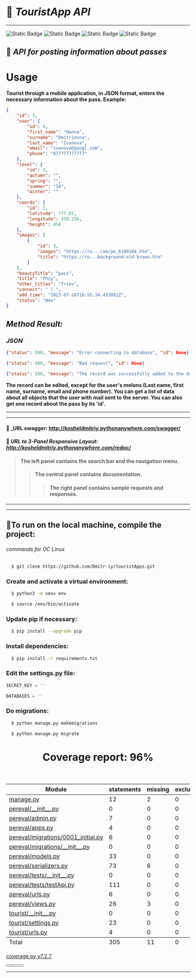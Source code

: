 # :sunrise: ***TouristApp API***
_______________________

<img alt="Static Badge" src="https://img.shields.io/badge/Python-3.10-brightgreen?style=plastic&logo=python&logoColor=green">  <img alt="Static Badge" src="https://img.shields.io/badge/rest_framework-3.14-brightgreen?style=plastic&logo=django&logoColor=green&cacheSeconds=3600"> <img alt="Static Badge" src="https://img.shields.io/badge/postgreSQL-14-brightblue?style=plastic&logo=postgresql&logoColor=blue&labelColor=grey&color=blue&cacheSeconds=3600"> <img alt="Static Badge" src="https://img.shields.io/badge/coverage-green?style=plastic">

## :mount_fuji: ___API for posting information about passes___

# Usage

__Tourist through a mobile application, in JSON format, enters the necessary information about the pass.
Example:__


```Json
{
    "id": 3,
    "user": {
        "id": 4,
        "first_name": "Hanna",
        "surname": "Dmitrievna",
        "last_name": "Ivanova",
        "email": "ivanova@googl.com",
        "phone": "877777777777"
    },
    "level": {
        "id": 3,
        "autumn": "",
        "spring": "",
        "summer": "1A",
        "winter": ""
    },
    "coords": {
        "id": 3,
        "latitude": 777.01,
        "longitude": 458.256,
        "height": 456
    },
    "images": [
        {
            "id": 3,
            "images": "https://ru...com/pe_6199184.htm",
            "title": "https://ru...background-old-brown.htm"
        }
    ],
    "beautyTitle": "pass",
    "title": "Phiy",
    "other_titles": "Triev",
    "connect": " ! ",
    "add_time": "2023-07-26T16:55:34.433081Z",
    "status": "New"
}
```
## ___Method Result:___

### ___JSON___

```Json
{"status": 500, "message": "Error connecting to database", "id": None}

{"status": 400, "message": "Bad request", "id": None}

{"status": 200, "message": "The record was successfully added to the database", "id": 2}
```

__The record can be edited, except for the user's melons 
(Last name, first name, surname, email and phone number).
You can get a list of data about all objects that the user with mail <email> sent to the server. 
You can also get one record about the pass by its 'id'.__   
 ___
___
#### :link: _URL swagger:  <http://kosheldmitriy.pythonanywhere.com/swagger/>

#### :link: _URL to 3-Panel Responsive Layout: <http://kosheldmitriy.pythonanywhere.com/redoc/>_
>#### The left panel contains the search bar and the navigation menu.
>>#### The central panel contains documentation.
>>> #### The right panel contains sample requests and responses.  
---
___
## :rocket:To run on the local machine, compile the project:
###### commands for OC Linux
   ```zsh
     $ git clone https://github.com/Dmitr-iy/touristApps.git
   ```

### Create and activate a virtual environment:
   ```zsh
     $ python3 -m venv env
   ```

   ```zsh
     $ source /env/bin/activate
   ```

### Update pip if necessary:
   ```zsh
     $ pip install --upgrade pip
   ```

### Install dependencies:
   ```zsh
     $ pip install -r requirements.txt
   ```

### Edit the settings.py file:
```python
SECRET_KEY = ''

DATABASES = ''
```

### Do migrations:
  ```zsh
    $ python manage.py makemigrations
  ```

  ```zsh
    $ python manage.py migrate
  ```  

<!DOCTYPE html>
<html>
<head>
    <meta http-equiv="Content-Type" content="text/html; charset=utf-8">
    <title>Coverage report</title>
    <link rel="icon" sizes="32x32" href="favicon_32.png">
    <link rel="stylesheet" href="style.css" type="text/css">
</head>
<body class="indexfile">
<header>
    <div class="content">
        <h1>Coverage report:
            <span class="pc_cov">96%</span>
        </h1>
        <aside id="help_panel_wrapper">
            <label for="help_panel_state">
            </label>
            <div id="help_panel">
                <p class="legend"></p>
                <div class="keyhelp">
                </div> 
</header>
<main id="index">
    <table class="index" data-sortable>
        <thead>
            <tr class="tablehead" title="Click to sort">
                <th class="name left" aria-sort="none" data-shortcut="n">Module</th>
                <th aria-sort="none" data-default-sort-order="descending" data-shortcut="s">statements</th>
                <th aria-sort="none" data-default-sort-order="descending" data-shortcut="m">missing</th>
                <th aria-sort="none" data-default-sort-order="descending" data-shortcut="x">excluded</th>
                <th class="right" aria-sort="none" data-shortcut="c">coverage</th>
            </tr>
        </thead>
        <tbody>
            <tr class="file">
                <td class="name left"><a href="manage_py.html">manage.py</a></td>
                <td>12</td>
                <td>2</td>
                <td>0</td>
                <td class="right" data-ratio="10 12">83%</td>
            </tr>
            <tr class="file">
                <td class="name left"><a href="d_263dc8d62a331821___init___py.html">pereval/__init__.py</a></td>
                <td>0</td>
                <td>0</td>
                <td>0</td>
                <td class="right" data-ratio="0 0">100%</td>
            </tr>
            <tr class="file">
                <td class="name left"><a href="d_263dc8d62a331821_admin_py.html">pereval/admin.py</a></td>
                <td>7</td>
                <td>0</td>
                <td>0</td>
                <td class="right" data-ratio="7 7">100%</td>
            </tr>
            <tr class="file">
                <td class="name left"><a href="d_263dc8d62a331821_apps_py.html">pereval/apps.py</a></td>
                <td>4</td>
                <td>0</td>
                <td>0</td>
                <td class="right" data-ratio="4 4">100%</td>
            </tr>
            <tr class="file">
                <td class="name left"><a href="d_fa052a3afecd0863_0001_initial_py.html">pereval/migrations/0001_initial.py</a></td>
                <td>6</td>
                <td>0</td>
                <td>0</td>
                <td class="right" data-ratio="6 6">100%</td>
            </tr>
            <tr class="file">
                <td class="name left"><a href="d_fa052a3afecd0863___init___py.html">pereval/migrations/__init__.py</a></td>
                <td>0</td>
                <td>0</td>
                <td>0</td>
                <td class="right" data-ratio="0 0">100%</td>
            </tr>
            <tr class="file">
                <td class="name left"><a href="d_263dc8d62a331821_models_py.html">pereval/models.py</a></td>
                <td>33</td>
                <td>0</td>
                <td>0</td>
                <td class="right" data-ratio="33 33">100%</td>
            </tr>
            <tr class="file">
                <td class="name left"><a href="d_263dc8d62a331821_serializers_py.html">pereval/serializers.py</a></td>
                <td>73</td>
                <td>6</td>
                <td>0</td>
                <td class="right" data-ratio="67 73">92%</td>
            </tr>
            <tr class="file">
                <td class="name left"><a href="d_02845a9cb66c5629___init___py.html">pereval/tests/__init__.py</a></td>
                <td>0</td>
                <td>0</td>
                <td>0</td>
                <td class="right" data-ratio="0 0">100%</td>
            </tr>
            <tr class="file">
                <td class="name left"><a href="d_02845a9cb66c5629_testApi_py.html">pereval/tests/testApi.py</a></td>
                <td>111</td>
                <td>0</td>
                <td>0</td>
                <td class="right" data-ratio="111 111">100%</td>
            </tr>
            <tr class="file">
                <td class="name left"><a href="d_263dc8d62a331821_urls_py.html">pereval/urls.py</a></td>
                <td>6</td>
                <td>0</td>
                <td>0</td>
                <td class="right" data-ratio="6 6">100%</td>
            </tr>
            <tr class="file">
                <td class="name left"><a href="d_263dc8d62a331821_views_py.html">pereval/views.py</a></td>
                <td>26</td>
                <td>3</td>
                <td>0</td>
                <td class="right" data-ratio="23 26">88%</td>
            </tr>
            <tr class="file">
                <td class="name left"><a href="d_cd1396f5687bc750___init___py.html">tourist/__init__.py</a></td>
                <td>0</td>
                <td>0</td>
                <td>0</td>
                <td class="right" data-ratio="0 0">100%</td>
            </tr>
            <tr class="file">
                <td class="name left"><a href="d_cd1396f5687bc750_settings_py.html">tourist/settings.py</a></td>
                <td>23</td>
                <td>0</td>
                <td>0</td>
                <td class="right" data-ratio="23 23">100%</td>
            </tr>
            <tr class="file">
                <td class="name left"><a href="d_cd1396f5687bc750_urls_py.html">tourist/urls.py</a></td>
                <td>4</td>
                <td>0</td>
                <td>0</td>
                <td class="right" data-ratio="4 4">100%</td>
            </tr>
        </tbody>
        <tfoot>
            <tr class="total">
                <td class="name left">Total</td>
                <td>305</td>
                <td>11</td>
                <td>0</td>
                <td class="right" data-ratio="294 305">96%</td>
            </tr>
        </tfoot>
    </table>
</main>
<footer>
    <div class="content">
        <p>
            <a class="nav" href="https://coverage.readthedocs.io/en/7.2.7">coverage.py v7.2.7</a>,
        </p>
    </div>
    <aside class="hidden">
        <a id="prevFileLink" class="nav" href="d_cd1396f5687bc750_urls_py.html"/>
        <a id="nextFileLink" class="nav" href="manage_py.html"/>
        <button type="button" class="button_prev_file" data-shortcut="["/>
        <button type="button" class="button_next_file" data-shortcut="]"/>
        <button type="button" class="button_show_hide_help" data-shortcut="?"/>
    </aside>
</footer>
</body>
</html>

_____


